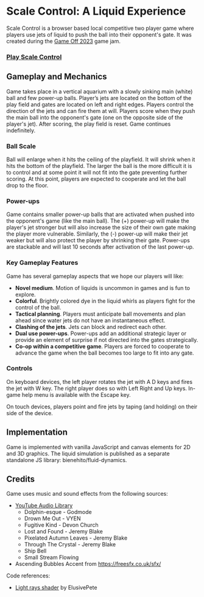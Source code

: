 # Scale Control: A Liquid Experience

Scale Control is a browser based local competitive two player game where players use jets of liquid to push the ball into their opponent's gate. It was created during the [Game Off 2023](https://itch.io/jam/game-off-2023) game jam. 

### [Play Scale Control](https://bienehito.github.io/scale-control/)

## Gameplay and Mechanics

Game takes place in a vertical aquarium with a slowly sinking main (white) ball and few power-up balls. Player’s jets are located on the bottom of the play field and gates are located on left and right edges. Players control the direction of the jets and can fire them at will. Players score when they push the main ball into the opponent's gate (one on the opposite side of the player's jet). After scoring, the play field is reset. Game continues indefinitely. 

### Ball Scale
Ball will enlarge when it hits the ceiling of the playfield. It will shrink when it hits the bottom of the playfield. The larger the ball is the more difficult it is to control and at some point it will not fit into the gate preventing further scoring. At this point, players are expected to cooperate and let the ball drop to the floor. 

### Power-ups
Game contains smaller power-up balls that are activated when pushed into the opponent's game (like the main ball). The (+) power-up will make the player's jet stronger but will also increase the size of their own gate making the player more vulnerable. Similarly, the (-) power-up will make their jet weaker but will also protect the player by shrinking their gate. Power-ups are stackable and will last 10 seconds after activation of the last power-up.

### Key Gameplay Features
Game has several gameplay aspects that we hope our players will like:

* **Novel medium**. Motion of liquids is uncommon in games and is fun to explore. 
* **Colorful**. Brightly colored dye in the liquid whirls as players fight for the control of the ball.
* **Tactical planning**. Players must anticipate ball movements and plan ahead since water jets do not have an instantaneous effect.
* **Clashing of the jets**. Jets can block and redirect each other.
* **Dual use power-ups**. Power-ups add an additional strategic layer or provide an element of surprise if not directed into the gates strategically.
* **Co-op within a competitive game**. Players are forced to cooperate to advance the game when the ball becomes too large to fit into any gate.


### Controls

On keyboard devices, the left player rotates the jet with A D keys and fires the jet with W key. The right player does so with Left Right and Up keys. In-game help menu is available with the Escape key.

On touch devices, players point and fire jets by taping (and holding) on their side of the device.

## Implementation

Game is implemented with vanilla JavaScript and canvas elements for 2D and 3D graphics. The liquid simulation is published as a separate standalone JS library: bienehito/fluid-dynamics.

## Credits

Game uses music and sound effects from the following sources:

* [YouTube Audio Library](https://www.youtube.com/audiolibrary)
  * Dolphin-esque - Godmode
  * Drown Me Out - VYEN
  * Fugitive Kind - Devon Church
  * Lost and Found - Jeremy Blake
  * Pixelated Autumn Leaves - Jeremy Blake
  * Through The Crystal - Jeremy Blake
  * Ship Bell
  * Small Stream Flowing
* Ascending Bubbles Accent from https://freesfx.co.uk/sfx/

Code references:
* [Light rays shader](https://www.shadertoy.com/view/lljGDt) by ElusivePete

